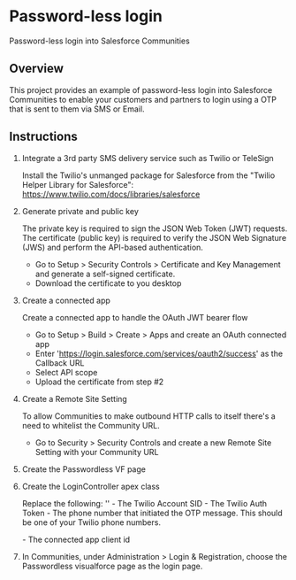Password-less login
===================
Password-less login into Salesforce Communities 


Overview
--------
This project provides an example of password-less login into Salesforce Communities to enable your customers and partners to login using a OTP that is sent to them via SMS or Email.





Instructions
------------
1. Integrate a 3rd party SMS delivery service such as Twilio or TeleSign

   Install the Twilio's unmanged package for Salesforce from the "Twilio Helper Library for Salesforce":
   https://www.twilio.com/docs/libraries/salesforce

2. Generate private and public key

   The private key is required to sign the JSON Web Token (JWT) requests.
   The certificate (public key) is required to verify the JSON Web Signature (JWS) and perform the API-based authentication. 
   
    - Go to Setup > Security Controls > Certificate and Key Management and generate a self-signed certificate.
    - Download the certificate to you desktop

3. Create a connected app
 
   Create a connected app to handle the OAuth JWT bearer flow

   - Go to Setup > Build > Create > Apps and create an OAuth connected app
   - Enter 'https://login.salesforce.com/services/oauth2/success' as the Callback URL
   - Select API scope
   - Upload the certificate from step #2

4. Create a Remote Site Setting

   To allow Communities to make outbound HTTP calls to itself there's a need to whitelist the Community URL. 

   - Go to Security > Security Controls and create a new Remote Site Setting with your Community URL

5. Create the Passwordless VF page

6. Create the LoginController apex class 
   
   Replace the following:
   '<YOUR ACCOUNT SID>' - The Twilio Account SID
   <YOUR AUTH TOKEN>  - The Twilio Auth Token 
   <YOUR Twilio Phone Number> - The phone number that initiated the OTP message. This should be one of your Twilio phone numbers.

   <CONNECTED APP CLIENT_ID> - The connected app client id 
 
7. In Communities, under Administration > Login & Registration, choose the Passwordless visualforce page as the login page. 

